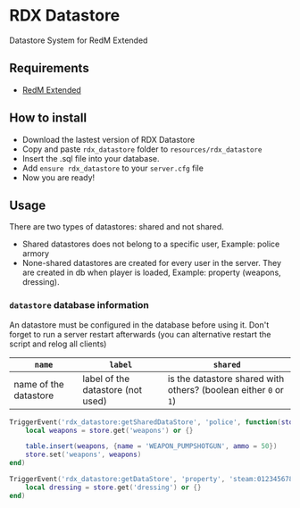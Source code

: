 # RDX Datastore
Datastore System for RedM Extended

## Requirements
- [RedM Extended](https://github.com/ThymonA/redm_extended)

## How to install
* Download the lastest version of RDX Datastore
* Copy and paste ```rdx_datastore``` folder to ```resources/rdx_datastore```
* Insert the .sql file into your database.
* Add ```ensure rdx_datastore``` to your ```server.cfg``` file
* Now you are ready!

## Usage
There are two types of datastores: shared and not shared.

- Shared datastores does not belong to a specific user, Example: police armory
- None-shared datastores are created for every user in the server. They are created in db when player is loaded, Example: property (weapons, dressing).

### `datastore` database information
An datastore must be configured in the database before using it. Don't forget to run a server restart afterwards (you can alternative restart the script and relog all clients)

| `name`   | `label` | `shared` |
| -------- | ------- | -------- |
| name of the datastore | label of the datastore (not used) | is the datastore shared with others? (boolean either `0` or `1`) |

```lua
TriggerEvent('rdx_datastore:getSharedDataStore', 'police', function(store)
	local weapons = store.get('weapons') or {}

	table.insert(weapons, {name = 'WEAPON_PUMPSHOTGUN', ammo = 50})
	store.set('weapons', weapons)
end)

TriggerEvent('rdx_datastore:getDataStore', 'property', 'steam:0123456789', function(store)
	local dressing = store.get('dressing') or {}
end)
```
